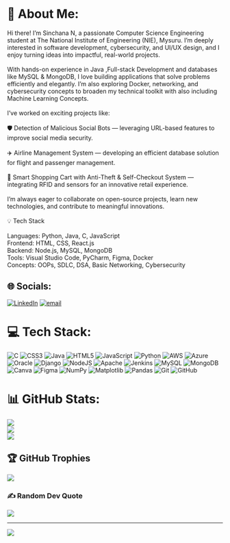 # 💫 About Me:
Hi there! I’m Sinchana N, a passionate Computer Science Engineering student at The National Institute of Engineering (NIE), Mysuru. I’m deeply interested in software development, cybersecurity, and UI/UX design, and I enjoy turning ideas into impactful, real-world projects.<br><br>With hands-on experience in Java ,Full-stack Development and databases like MySQL & MongoDB, I love building applications that solve problems efficiently and elegantly. I’m also exploring Docker, networking, and cybersecurity concepts to broaden my technical toolkit with also including Machine Learning Concepts.<br><br>I’ve worked on exciting projects like:<br><br>🛡️ Detection of Malicious Social Bots — leveraging URL-based features to improve social media security.<br><br>✈️ Airline Management System — developing an efficient database solution for flight and passenger management.<br><br>🛒 Smart Shopping Cart with Anti-Theft & Self-Checkout System — integrating RFID and sensors for an innovative retail experience.<br><br>I’m always eager to collaborate on open-source projects, learn new technologies, and contribute to meaningful innovations.<br><br>💡 Tech Stack<br><br>Languages: Python, Java, C, JavaScript<br>Frontend: HTML, CSS, React.js<br>Backend: Node.js, MySQL, MongoDB<br>Tools: Visual Studio Code, PyCharm, Figma, Docker<br>Concepts: OOPs, SDLC, DSA, Basic Networking, Cybersecurity


## 🌐 Socials:
[![LinkedIn](https://img.shields.io/badge/LinkedIn-%230077B5.svg?logo=linkedin&logoColor=white)](https://linkedin.com/in/https://www.linkedin.com/in/sinchana-n-073ba422b?utm_source=share&utm_campaign=share_via&utm_content=profile&utm_medium=android_app) [![email](https://img.shields.io/badge/Email-D14836?logo=gmail&logoColor=white)](mailto:nsinchana6@gmail.com) 

# 💻 Tech Stack:
![C](https://img.shields.io/badge/c-%2300599C.svg?style=flat&logo=c&logoColor=white) ![CSS3](https://img.shields.io/badge/css3-%231572B6.svg?style=flat&logo=css3&logoColor=white) ![Java](https://img.shields.io/badge/java-%23ED8B00.svg?style=flat&logo=openjdk&logoColor=white) ![HTML5](https://img.shields.io/badge/html5-%23E34F26.svg?style=flat&logo=html5&logoColor=white) ![JavaScript](https://img.shields.io/badge/javascript-%23323330.svg?style=flat&logo=javascript&logoColor=%23F7DF1E) ![Python](https://img.shields.io/badge/python-3670A0?style=flat&logo=python&logoColor=ffdd54) ![AWS](https://img.shields.io/badge/AWS-%23FF9900.svg?style=flat&logo=amazon-aws&logoColor=white) ![Azure](https://img.shields.io/badge/azure-%230072C6.svg?style=flat&logo=microsoftazure&logoColor=white) ![Oracle](https://img.shields.io/badge/Oracle-F80000?style=flat&logo=oracle&logoColor=white) ![Django](https://img.shields.io/badge/django-%23092E20.svg?style=flat&logo=django&logoColor=white) ![NodeJS](https://img.shields.io/badge/node.js-6DA55F?style=flat&logo=node.js&logoColor=white) ![Apache](https://img.shields.io/badge/apache-%23D42029.svg?style=flat&logo=apache&logoColor=white) ![Jenkins](https://img.shields.io/badge/jenkins-%232C5263.svg?style=flat&logo=jenkins&logoColor=white) ![MySQL](https://img.shields.io/badge/mysql-4479A1.svg?style=flat&logo=mysql&logoColor=white) ![MongoDB](https://img.shields.io/badge/MongoDB-%234ea94b.svg?style=flat&logo=mongodb&logoColor=white) ![Canva](https://img.shields.io/badge/Canva-%2300C4CC.svg?style=flat&logo=Canva&logoColor=white) ![Figma](https://img.shields.io/badge/figma-%23F24E1E.svg?style=flat&logo=figma&logoColor=white) ![NumPy](https://img.shields.io/badge/numpy-%23013243.svg?style=flat&logo=numpy&logoColor=white) ![Matplotlib](https://img.shields.io/badge/Matplotlib-%23ffffff.svg?style=flat&logo=Matplotlib&logoColor=black) ![Pandas](https://img.shields.io/badge/pandas-%23150458.svg?style=flat&logo=pandas&logoColor=white) ![Git](https://img.shields.io/badge/git-%23F05033.svg?style=flat&logo=git&logoColor=white) ![GitHub](https://img.shields.io/badge/github-%23121011.svg?style=flat&logo=github&logoColor=white)
# 📊 GitHub Stats:
![](https://github-readme-stats.vercel.app/api?username=Sinchu25&theme=dracula&hide_border=false&include_all_commits=true&count_private=true)<br/>
![](https://nirzak-streak-stats.vercel.app/?user=Sinchu25&theme=dracula&hide_border=false)<br/>
![](https://github-readme-stats.vercel.app/api/top-langs/?username=Sinchu25&theme=dracula&hide_border=false&include_all_commits=true&count_private=true&layout=compact)

## 🏆 GitHub Trophies
![](https://github-profile-trophy.vercel.app/?username=Sinchu25&theme=radical&no-frame=false&no-bg=true&margin-w=4)

### ✍️ Random Dev Quote
![](https://quotes-github-readme.vercel.app/api?type=horizontal&theme=radical)

---
[![](https://visitcount.itsvg.in/api?id=Sinchu25&icon=0&color=0)](https://visitcount.itsvg.in)
